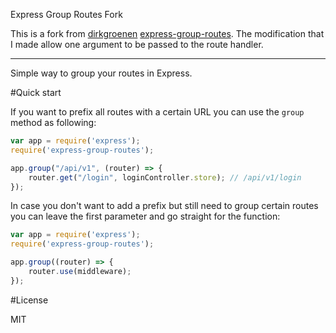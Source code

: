 Express Group Routes Fork

This is a fork from [dirkgroenen](https://www.npmjs.com/~dirkgroenen) [express-group-routes](https://www.npmjs.com/package/express-group-routes).
The modification that I made allow one argument to be passed to the route handler.

--------------------

Simple way to group your routes in Express.

#Quick start

If you want to prefix all routes with a certain URL you can use the `group` method as following: 

```javascript
var app = require('express');
require('express-group-routes');

app.group("/api/v1", (router) => {
    router.get("/login", loginController.store); // /api/v1/login 
});
```

In case you don't want to add a prefix but still need to group certain routes you can leave the first parameter and go straight for the function:

```javascript
var app = require('express');
require('express-group-routes');

app.group((router) => {
    router.use(middleware);
});
```

#License

MIT